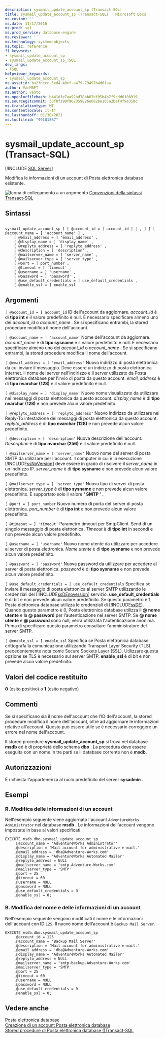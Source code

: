 ```yaml
---
description: sysmail_update_account_sp (Transact-SQL)
title: sysmail_update_account_sp (Transact-SQL) | Microsoft Docs
ms.custom: ''
ms.date: 11/17/2016
ms.prod: sql
ms.prod_service: database-engine
ms.reviewer: ''
ms.technology: system-objects
ms.topic: reference
f1_keywords:
- sysmail_update_account_sp
- sysmail_update_account_sp_TSQL
dev_langs:
- TSQL
helpviewer_keywords:
- sysmail_update_account_sp
ms.assetid: ba2fdccc-5ed4-40ef-a479-79497b4d61aa
author: VanMSFT
ms.author: vanto
ms.openlocfilehash: b441dfe7aa92bd78bb87ef05b4b7f9cdd6108919
ms.sourcegitcommit: 33f0f190f962059826e002be165a2bef4f9e350c
ms.translationtype: MT
ms.contentlocale: it-IT
ms.lasthandoff: 01/30/2021
ms.locfileid: "99181887"
---
```

# <a name="sysmail_update_account_sp-transact-sql"></a>sysmail_update_account_sp (Transact-SQL)
[!INCLUDE [SQL Server](../../includes/applies-to-version/sqlserver.md)]

  Modifica le informazioni di un account di Posta elettronica database esistente.  
 
 
 ![Icona di collegamento a un argomento](../../database-engine/configure-windows/media/topic-link.gif "Icona di collegamento a un argomento") [Convenzioni della sintassi Transact-SQL](../../t-sql/language-elements/transact-sql-syntax-conventions-transact-sql.md)  
  
## <a name="syntax"></a>Sintassi  
  
```  
  
sysmail_update_account_sp [ [ @account_id = ] account_id ] [ , ] [ [ @account_name = ] 'account_name' ] ,  
    [ @email_address = ] 'email_address' ,   
    [ @display_name = ] 'display_name' ,   
    [ @replyto_address = ] 'replyto_address' ,  
    [ @description = ] 'description' ,   
    [ @mailserver_name = ] 'server_name' ,   
    [ @mailserver_type = ] 'server_type' ,   
    [ @port = ] port_number ,   
    [ @timeout = ] 'timeout' ,  
    [ @username = ] 'username' ,  
    [ @password = ] 'password' ,  
    [ @use_default_credentials = ] use_default_credentials ,  
    [ @enable_ssl = ] enable_ssl   
```  
  
## <a name="arguments"></a>Argomenti  
`[ @account_id = ] account_id` ID dell'account da aggiornare. *account_id* è di **tipo int** e il valore predefinito è null. È necessario specificare almeno uno dei *account_id* o *account_name* . Se si specificano entrambi, la stored procedure modifica il nome dell'account.  
  
`[ @account_name = ] 'account_name'` Nome dell'account da aggiornare. *account_name* è di **tipo sysname** e il valore predefinito è null. È necessario specificare almeno uno dei *account_id* o *account_name* . Se si specificano entrambi, la stored procedure modifica il nome dell'account.  
  
`[ @email_address = ] 'email_address'` Nuovo indirizzo di posta elettronica da cui inviare il messaggio. Deve essere un indirizzo di posta elettronica Internet. Il nome del server nell'indirizzo è il server utilizzato da Posta elettronica database per l'invio di posta da questo account. *email_address* è di **tipo nvarchar (128)** e il valore predefinito è null.  
  
`[ @display_name = ] 'display_name'` Nuovo nome visualizzato da utilizzare nei messaggi di posta elettronica da questo account. *display_name* è di **tipo nvarchar (128)** e non prevede alcun valore predefinito.  
  
`[ @replyto_address = ] 'replyto_address'` Nuovo indirizzo da utilizzare nel Reply-To intestazione dei messaggi di posta elettronica da questo account. *replyto_address* è di **tipo nvarchar (128)** e non prevede alcun valore predefinito.  
  
`[ @description = ] 'description'` Nuova descrizione dell'account. *Description* è di **tipo nvarchar (256)** e il valore predefinito è null.  
  
`[ @mailserver_name = ] 'server_name'` Nuovo nome del server di posta SMTP da utilizzare per l'account. Il computer in cui è in esecuzione [!INCLUDE[ssNoVersion](../../includes/ssnoversion-md.md)] deve essere in grado di risolvere il *server_name* in un indirizzo IP. *server_name* è di **tipo sysname** e non prevede alcun valore predefinito.  
  
`[ @mailserver_type = ] 'server_type'` Nuovo tipo di server di posta elettronica. *server_type* è di **tipo sysname** e non prevede alcun valore predefinito. È supportato solo il valore **' SMTP '** .  
  
`[ @port = ] port_number` Nuovo numero di porta del server di posta elettronica. *port_number* è di **tipo int** e non prevede alcun valore predefinito.  
  
`[ @timeout = ] 'timeout'` Parametro timeout per SmtpClient. Send di un singolo messaggio di posta elettronica. *Timeout* è di **tipo int** in secondi e non prevede alcun valore predefinito.  
  
`[ @username = ] 'username'` Nuovo nome utente da utilizzare per accedere al server di posta elettronica. *Nome utente* è di **tipo sysname** e non prevede alcun valore predefinito.  
  
`[ @password = ] 'password'` Nuova password da utilizzare per accedere al server di posta elettronica. *password* è di **tipo sysname** e non prevede alcun valore predefinito.  
  
`[ @use_default_credentials = ] use_default_credentials` Specifica se inviare il messaggio di posta elettronica al server SMTP utilizzando le credenziali del [!INCLUDE[ssDEnoversion](../../includes/ssdenoversion-md.md)] servizio. **use_default_credentials** è di bit e non prevede alcun valore predefinito. Se questo parametro è 1, Posta elettronica database utilizza le credenziali di [!INCLUDE[ssDE](../../includes/ssde-md.md)]. Quando questo parametro è 0, Posta elettronica database utilizza il **\@ nome utente** e la **\@ password** per l'autenticazione nel server SMTP. Se **\@ nome utente** e **\@ password** sono null, verrà utilizzata l'autenticazione anonima. Prima di specificare questo parametro consultare l'amministratore del server SMTP.  
  
`[ @enable_ssl = ] enable_ssl` Specifica se Posta elettronica database crittografa la comunicazione utilizzando Transport Layer Security (TLS), precedentemente nota come Secure Sockets Layer (SSL). Utilizzare questa opzione se TLS è necessario sul server SMTP. **enable_ssl** è di bit e non prevede alcun valore predefinito.  
  
## <a name="return-code-values"></a>Valori del codice restituito  
 **0** (esito positivo) o **1** (esito negativo)  
  
## <a name="remarks"></a>Commenti  
 Se si specificano sia il nome dell'account che l'ID dell'account, la stored procedure modifica il nome dell'account, oltre ad aggiornare le informazioni relative all'account. Questo può essere utile se è necessario correggere un errore nel nome dell'account.  
  
 Il stored procedure **sysmail_update_account_sp** si trova nel database **msdb** ed è di proprietà dello schema **dbo** . La procedura deve essere eseguita con un nome in tre parti se il database corrente non è **msdb**.  
  
## <a name="permissions"></a>Autorizzazioni  
 È richiesta l'appartenenza al ruolo predefinito del server **sysadmin** .  
  
## <a name="examples"></a>Esempi  
  
### <a name="a-changing-the-information-for-an-account"></a>R. Modifica delle informazioni di un account  
 Nell'esempio seguente viene aggiornato l'account `AdventureWorks Administrator` nel database **msdb** . Le informazioni dell'account vengono impostate in base ai valori specificati.  
  
```  
EXECUTE msdb.dbo.sysmail_update_account_sp  
     @account_name = 'AdventureWorks Administrator'  
    ,@description = 'Mail account for administrative e-mail.'  
    ,@email_address = 'dba@Adventure-Works.com'  
    ,@display_name = 'AdventureWorks Automated Mailer'  
    ,@replyto_address = NULL  
    ,@mailserver_name = 'smtp.Adventure-Works.com'  
    ,@mailserver_type = 'SMTP'  
    ,@port = 25  
    ,@timeout = 60  
    ,@username = NULL  
    ,@password = NULL  
    ,@use_default_credentials = 0  
    ,@enable_ssl = 0;  
```  
  
### <a name="b-changing-the-name-of-an-account-and-the-information-for-an-account"></a>B. Modifica del nome e delle informazioni di un account  
 Nell'esempio seguente vengono modificati il nome e le informazioni dell'account con ID `125`. Il nuovo nome dell'account è `Backup Mail Server`.  
  
```  
EXECUTE msdb.dbo.sysmail_update_account_sp  
     @account_id = 125  
    ,@account_name = 'Backup Mail Server'  
    ,@description = 'Mail account for administrative e-mail.'  
    ,@email_address = 'dba@Adventure-Works.com'  
    ,@display_name = 'AdventureWorks Automated Mailer'  
    ,@replyto_address = NULL  
    ,@mailserver_name = 'smtp-backup.Adventure-Works.com'  
    ,@mailserver_type = 'SMTP'  
    ,@port = 25  
    ,@timeout = 60  
    ,@username = NULL  
    ,@password = NULL  
    ,@use_default_credentials = 0  
    ,@enable_ssl = 0;  
```  
  
## <a name="see-also"></a>Vedere anche  
 [Posta elettronica database](../../relational-databases/database-mail/database-mail.md)   
 [Creazione di un account Posta elettronica database](../../relational-databases/database-mail/create-a-database-mail-account.md)   
 [Stored procedure di Posta elettronica database &#40;&#41;Transact-SQL ](../../relational-databases/system-stored-procedures/database-mail-stored-procedures-transact-sql.md)  
  
  
